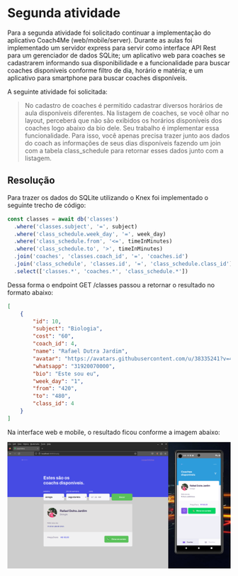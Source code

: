 # Segunda atividade

Para a segunda atividade foi solicitado continuar a implementação do aplicativo Coach4Me (web/mobile/server). Durante as aulas foi implementado um servidor express para servir como interface API Rest para um gerenciador de dados SQLite; um aplicativo web para coaches se cadastrarem informando sua disponibilidade e a funcionalidade para buscar coaches disponiveis conforme filtro de dia, horário e matéria; e um aplicativo para smartphone para buscar coaches disponíveis.

A seguinte atividade foi solicitada:

> No cadastro de coaches é permitido cadastrar diversos horários de aula disponíveis diferentes.
> Na listagem de coaches, se você olhar no layout, perceberá que não são exibidos os horários disponíveis dos coaches logo abaixo da bio dele. Seu trabalho é implementar essa funcionalidade.
> Para isso, você apenas precisa trazer junto aos dados do coach as informações de seus dias disponíveis fazendo um join com a tabela class_schedule para retornar esses dados junto com a listagem.

## Resolução

Para trazer os dados do SQLite utilizando o Knex foi implementado o seguinte trecho de código:

```js
const classes = await db('classes')
  .where('classes.subject', '=', subject)
  .where('class_schedule.week_day', '=', week_day)
  .where('class_schedule.from', '<=', timeInMinutes)
  .where('class_schedule.to', '>', timeInMinutes)
  .join('coaches', 'classes.coach_id', '=', 'coaches.id')
  .join('class_schedule', 'classes.id', '=', 'class_schedule.class_id')
  .select(['classes.*', 'coaches.*', 'class_schedule.*'])
```

Dessa forma o endpoint GET /classes passou a retornar o resultado no formato abaixo:

```json
[
    {
        "id": 10,
        "subject": "Biologia",
        "cost": "60",
        "coach_id": 4,
        "name": "Rafael Dutra Jardim",
        "avatar": "https://avatars.githubusercontent.com/u/38335241?v=4",
        "whatsapp": "31920070000",
        "bio": "Este sou eu",
        "week_day": "1",
        "from": "420",
        "to": "480",
        "class_id": 4
    }
]
```

Na interface web e mobile, o resultado ficou conforme a imagem abaixo:

![Aplicação web e mobile](./images/tela_coach_item.png)